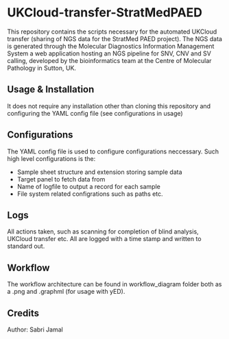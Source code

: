 # UKCloud-transfer-StratMedPAED
This repository contains the scripts necessary for the automated UKCloud transfer (sharing of NGS data for the StratMed PAED project). The NGS data is generated through the Molecular Diagnostics Information Management System a web application hosting an NGS pipeline for SNV, CNV and SV calling, developed by the bioinformatics team at the Centre of Molecular Pathology in Sutton, UK.

## Usage & Installation
It does not require any installation other than cloning this repository and configuring the YAML config file (see configurations in usage)

## Configurations
The YAML config file is used to configure configurations neccessary. Such high level configurations is the:
* Sample sheet structure and extension storing sample data
* Target panel to fetch data from
* Name of logfile to output a record for each sample
* File system related configrations such as paths etc.

## Logs
All actions taken, such as scanning for completion of blind analysis, UKCloud transfer etc. All are logged with a time stamp and written to standard out. 

## Workflow 
The workflow architecture can be found in workflow_diagram folder both as a .png and .graphml (for usage with yED).

## Credits
Author: Sabri Jamal
